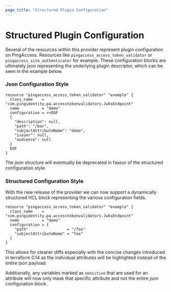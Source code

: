 ```yaml
---
page_title: "Structured Plugin Configuration"
---
```


# Structured Plugin Configuration

Several of the resources within this provider represent plugin configuration on PingAccess.
Resources like `pingaccess_access_token_validator` or `pingaccess_site_authenticator` for example.
These configuration blocks are ultimately json representing the underlying plugin descriptor, which can be seen in the example below.

### Json Configuration Style
```hcl
resource "pingaccess_access_token_validator" "example" {
  class_name    = "com.pingidentity.pa.accesstokenvalidators.JwksEndpoint"
  name          = "demo"
  configuration = <<EOF
  {
    "description": null,
    "path": "/bar",
    "subjectAttributeName": "demo",
    "issuer": null,
    "audience": null
  }
  EOF
}
```
The json structure will eventually be deprecated in favour of the structured configuration style.

### Structured Configuration Style
With the new release of the provider we can now support a dynamically structured HCL block representing the various configuration fields.

```hcl
resource "pingaccess_access_token_validator" "example" {
  class_name    = "com.pingidentity.pa.accesstokenvalidators.JwksEndpoint"
  name          = "demo"
  configuration = {
    "path"                 = "/foo"
    "subjectAttributeName" = "foo"
  }
}
```
This allows for cleaner diffs especially with the concise changes introduced in terraform 0.14 as the individual attributes will be highlighted instead of the entire json payload.

Additionally, any variables marked as `sensitive` that are used for an attribute will now only mask that specific attribute and not the entire json configuration block.
